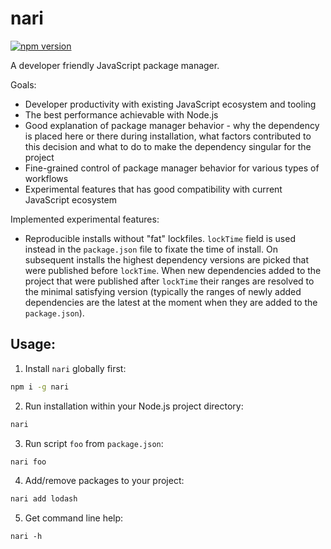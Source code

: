 # nari

[![npm version](https://badge.fury.io/js/nari.svg)](https://badge.fury.io/js/nari)

A developer friendly JavaScript package manager.

Goals:
  - Developer productivity with existing JavaScript ecosystem and tooling
  - The best performance achievable with Node.js
  - Good explanation of package manager behavior - why the dependency is placed here or there during installation, what factors contributed to this decision and what to do to make the dependency singular for the project
  - Fine-grained control of package manager behavior for various types of workflows
  - Experimental features that has good compatibility with current JavaScript ecosystem

Implemented experimental features:
  - Reproducible installs without "fat" lockfiles. `lockTime` field is used instead in the `package.json` file to fixate the time of install. On subsequent installs the highest dependency versions are picked that were published before `lockTime`. When new dependencies added to the project that were published after `lockTime` their ranges are resolved to the minimal satisfying version (typically the ranges of newly added dependencies are the latest at the moment when they are added to the `package.json`).

## Usage:

1. Install `nari` globally first:
  ```bash
  npm i -g nari
  ```

2. Run installation within your Node.js project directory:
  ```bash
  nari
  ```

3. Run script `foo` from `package.json`:
  ```bash
  nari foo
  ```

4. Add/remove packages to your project:
  ```bash
  nari add lodash
  ```

5. Get command line help:
  ```
  nari -h
  ```
